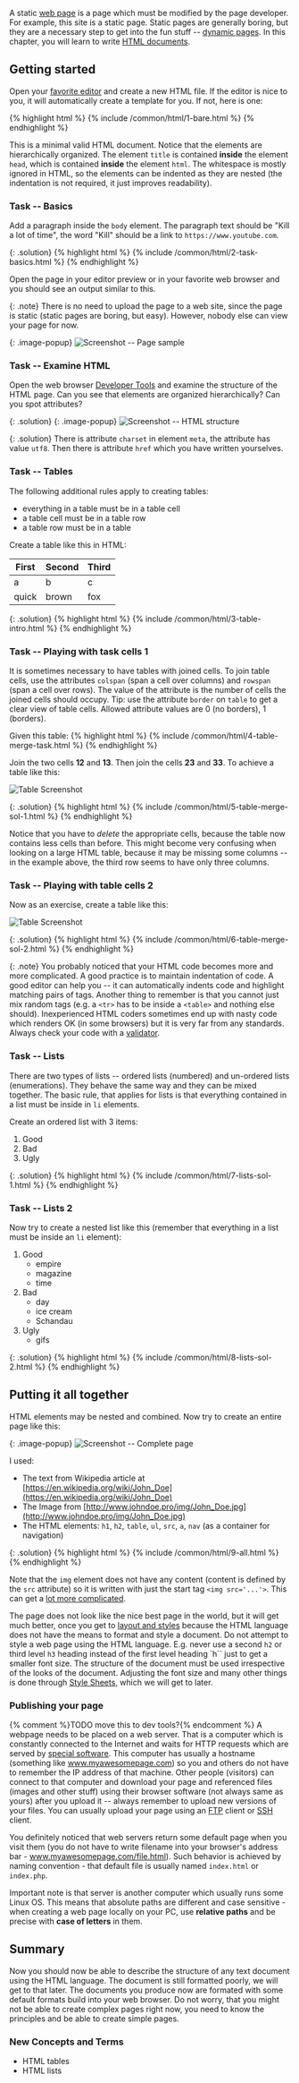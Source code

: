 
A static [web page](/articles/web/#www-service) is a page which must be modified by the
page developer. For example, this site
is a static page. Static pages are generally boring, but they are a necessary step to get into the fun
stuff -- [dynamic pages](../backend-intro/). In this chapter, you will learn to write
[HTML documents](/articles/html/).

## Getting started
Open your [favorite editor](/articles/html/#validation) and create a new HTML file. If the editor
is nice to you, it will automatically create a template for you. If not, here is one:

{% highlight html %}
{% include /common/html/1-bare.html %}
{% endhighlight %}

This is a minimal valid HTML document. Notice that the elements are hierarchically organized. The
element `title` is contained **inside** the element `head`, which is contained **inside** the element
`html`. The whitespace is mostly ignored in HTML, so the elements can be indented as they are nested
(the indentation is not required, it just improves readability).

### Task -- Basics
Add a paragraph inside the `body` element. The paragraph text should be "Kill a lot of time", the word "Kill" should
be a link to `https://www.youtube.com`.

{: .solution}
{% highlight html %}
{% include /common/html/2-task-basics.html %}
{% endhighlight %}

Open the page in your editor preview or in your favorite web browser and you should see an output similar to this.

{: .note}
There is no need to upload the page to a web site, since the page is static (static pages are boring, but easy).
However, nobody else can view your page for now.

{: .image-popup}
![Screenshot -- Page sample](/common/html/static-1.png)

### Task -- Examine HTML
Open the web browser [Developer Tools](/course/not-a-student/#web-browser) and examine the structure of
the HTML page. Can you see that elements are organized hierarchically? Can you spot attributes?

{: .solution}
{: .image-popup}
![Screenshot -- HTML structure](/common/html/static-dev.png)

{: .solution}
    There is attribute `charset` in element `meta`, the attribute has value `utf8`. Then there
    is attribute `href` which you have written yourselves.

### Task -- Tables
The following additional rules apply to creating tables:

- everything in a table must be in a table cell
- a table cell must be in a table row
- a table row must be in a table

Create a table like this in HTML:

| First | Second | Third |
|-------|--------|-------|
| a     | b      | c     |
| quick | brown  | fox   |

{: .solution}
{% highlight html %}
{% include /common/html/3-table-intro.html %}
{% endhighlight %}

### Task -- Playing with task cells 1
It is sometimes necessary to have tables with joined cells. To join table cells, use
the attributes `colspan` (span a cell over columns) and `rowspan` (span a cell over rows).
The value of the attribute is the number of cells the joined cells should occupy.
Tip: use the attribute `border` on `table` to get a clear view of table cells. Allowed attribute values are
0 (no borders), 1 (borders).

Given this table:
{% highlight html %}
{% include /common/html/4-table-merge-task.html %}
{% endhighlight %}

Join the two cells **12** and **13**. Then join the cells **23** and **33**. To achieve a
table like this:

![Table Screenshot](/common/html/table-merged-1.png)

{: .solution}
{% highlight html %}
{% include /common/html/5-table-merge-sol-1.html %}
{% endhighlight %}

Notice that you have to *delete* the appropriate cells, because the table now
contains less cells than before. This might become very confusing when looking on a large HTML table, because
it may be missing some columns -- in the example above, the third row seems to have only three columns.

### Task -- Playing with table cells 2
Now as an exercise, create a table like this:

![Table Screenshot](/common/html/table-merged-2.png)

{: .solution}
{% highlight html %}
{% include /common/html/6-table-merge-sol-2.html %}
{% endhighlight %}

{: .note}
You probably noticed that your HTML code becomes more and more complicated. A good practice is to maintain
indentation of code. A good editor can help you -- it can automatically indents code and highlight matching pairs
of tags. Another thing to remember is that you cannot just mix random tags (e.g. a `<tr>` has to be inside
a `<table>` and nothing else should). Inexperienced HTML coders sometimes end up with nasty code which renders
OK (in some browsers) but it is very far from any standards. Always check your code with a [validator](/articles/html/#validation).

### Task -- Lists
There are two types of lists -- ordered lists (numbered) and
un-ordered lists (enumerations). They behave the same way and they can be mixed together. The
basic rule, that applies for lists is that everything contained in a list must be inside
in `li` elements.

Create an ordered list with 3 items:

1. Good
2. Bad
3. Ugly

{: .solution}
{% highlight html %}
{% include /common/html/7-lists-sol-1.html %}
{% endhighlight %}

### Task -- Lists 2
Now try to create a nested list like this (remember that everything in a list must
be inside an `li` element):

1. Good
    - empire
    - magazine
    - time
2. Bad
    - day
    - ice cream
    - Schandau
3. Ugly
    - gifs

{: .solution}
{% highlight html %}
{% include /common/html/8-lists-sol-2.html %}
{% endhighlight %}

## Putting it all together
HTML elements may be nested and combined. Now try to create an entire page like this:

{: .image-popup}
![Screenshot -- Complete page](/common/html/complete-page.png)

I used:

- The text from Wikipedia article at [https://en.wikipedia.org/wiki/John_Doe](https://en.wikipedia.org/wiki/John_Doe)
- The Image from [http://www.johndoe.pro/img/John_Doe.jpg](http://www.johndoe.pro/img/John_Doe.jpg)
- The HTML elements: `h1`, `h2`, `table`, `ul`, `src`, `a`, `nav` (as a container for navigation)

{: .solution}
{% highlight html %}
{% include /common/html/9-all.html %}
{% endhighlight %}

Note that the `img` element does not have any content (content is defined by the `src` attribute)
so it is written with just the start tag `<img src='...'>`. This can get a
[lot more complicated](/articles/html/#html-elements----tags).

The page does not look like the nice best page in the world, but it will get much better, once you
get to [layout and styles](../css/) because the HTML language does not have the means to format and
style a document. Do not attempt to style a web page using the HTML language.
E.g. never use a second `h2` or third level `h3` heading instead of the first level heading
`h`` just to get a smaller font size. The structure of the document must be used irrespective of
the looks of the document. Adjusting the font size and many other things is done through
[Style Sheets](css/), which we will get to later.

### Publishing your page
{% comment %}TODO move this to dev tools?{% endcomment %}
A webpage needs to be placed on a web server. That is a computer which is constantly connected to the Internet
and waits for HTTP requests which are served by [special software](/course/technical-support/#apache-web-server).
This computer has usually a hostname (something like www.myawesomepage.com) so you and others do not have to
remember the IP address of that machine. Other people (visitors) can connect to that computer and download your
page and referenced files (images and other stuff) using their browser software (not always same as yours) after
you upload it -- always remember to upload new versions of your files. You can usually upload your page using
an [FTP](/course/technical-support/#ftp--ssh) client or [SSH](/course/technical-support/#ftp--ssh) client.

You definitely noticed that web servers return some default page when you visit them (you do not have to write
filename into your browser's address bar - www.myawesomepage.com/file.html). Such behavior is achieved by naming
convention - that default file is usually named `index.html` or `index.php`.

Important note is that server is another computer which usually runs some Linux OS. This means that absolute paths are
different and case sensitive - when creating a web page locally on your PC, use **relative paths** and be precise
with **case of letters** in them.

## Summary
Now you should now be able to describe the structure of any text document using the HTML language. The document is
still formatted poorly, we will get to that later. The documents you produce now are formated with some
default formats build into your web browser. Do not worry, that you might not be able to create complex
pages right now, you need to know the principles and be able to create simple pages.

### New Concepts and Terms
- HTML tables
- HTML lists
